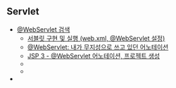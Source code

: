## Servlet
- [@WebServlet 검색](https://www.google.com/search?q=%40WebServlet&oq=%40WebServlet&gs_lcrp=EgZjaHJvbWUyBggAEEUYOTIHCAEQABiABDIHCAIQABiABDIHCAMQABiABDIHCAQQABiABDIHCAUQABiABDIHCAYQABiABDIHCAcQABiABDIHCAgQABiABDIHCAkQABiABNIBBzcyNmowajeoAgCwAgA&sourceid=chrome&ie=UTF-8)
  - [서블릿 구현 및 실행 (web.xml, @WebServlet 설정)](https://kgvovc.tistory.com/29)
  - [@WebServlet: 내가 무지성으로 쓰고 있던 어노테이션](https://bellringstar.tistory.com/5)
  - [JSP 3 - @WebServlet 어노테이션, 프로젝트 생성](https://verycrazy.tistory.com/96)
  - []()
  - []()
- []()